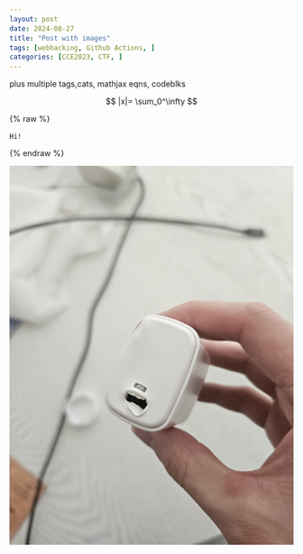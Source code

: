 ```yaml
---
layout: post
date: 2024-08-27
title: "Post with images"
tags: [webhacking, Github Actions, ]
categories: [CCE2023, CTF, ]
---
```



plus multiple tags,cats, mathjax eqns, codeblks


$$
|x|= \sum_0^\infty 
$$



{% raw %}
```notion formula
Hi!
```
{% endraw %}



![0](/assets/img/2024-08-27-Post-with-images.md/0.png)

